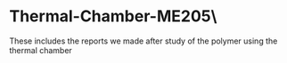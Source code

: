 # Thermal-Chamber-ME205\
These includes the reports we made after study of the polymer using the thermal chamber 
